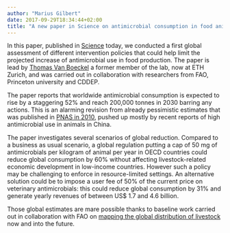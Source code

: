 ```yaml
---
author: "Marius Gilbert"
date: 2017-09-29T18:34:44+02:00
title: "A new paper in Science on antimicrobial consumption in food animals"
---
```


In this paper, published in [Science](http://science.sciencemag.org/content/357/6358/1350.full) today, we conducted a first global assessment of different intervention policies that could help limit the projected increase of antimicrobial use in food production. The paper is lead by [Thomas Van Boeckel](https://sites.google.com/site/thvanboeckel/home) a former member of the lab, now at ETH Zurich, and was carried out in collaboration with researchers from FAO, Princeton university and CDDEP.

The paper reports that worldwide antimicrobial consumption is expected to rise by a staggering 52% and reach 200,000 tonnes in 2030 barring any actions. This is an alarming revision from already pessimistic estimates that was published in [PNAS in 2010](http://www.pnas.org/content/112/18/5649.abstract), pushed up mostly by recent reports of high antimicrobial use in animals in China. 

The paper investigates several scenarios of global reduction. Compared to a business as usual scenario, a global regulation putting a cap of 50 mg of antimicrobials per kilogram of animal per year in OECD countries could reduce global consumption by 60% without affecting livestock-related economic development in low-income countries. However such a policy may be challenging to enforce in resource-limited settings. An alternative solution could be to impose a user fee of 50% of the current price on veterinary antimicrobials: this could reduce global consumption by 31% and generate yearly revenues of between US$ 1.7 and 4.6 billion. 
 
Those global estimates are mare possible thanks to baseline work carried out in collaboration with FAO on [mapping the global distribution of livestock](http://spell.ulb.be/subject/mapping-livestock/) now and into the future.
